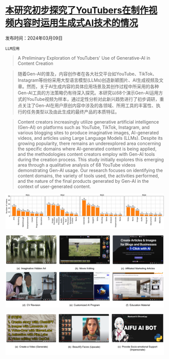 # [本研究初步探究了YouTubers在制作视频内容时运用生成式AI技术的情况](https://arxiv.org/abs/2403.06039)

发布时间：2024年03月09日

`LLM应用`

> A Preliminary Exploration of YouTubers' Use of Generative-AI in Content Creation

> 随着Gen-AI的普及，内容创作者在各大社交平台如YouTube、TikTok、Instagram等纷纷采用大型语言模型(LLMs)创造新颖图片、AI生成视频及文章。然而，关于AI生成内容的具体应用场景及其创作过程中所采用的各种Gen-AI工具的方法策略仍有待深入探究。本研究以68个演示Gen-AI运用方式的YouTube视频为样本，通过定性分析对此新兴趋势进行了初步调研，重点关注了Gen-AI在用户原创内容中涉及的各领域、所用工具的丰富性、执行的任务类型以及由此生成的最终产品的本质特征。

> Content creators increasingly utilize generative artificial intelligence (Gen-AI) on platforms such as YouTube, TikTok, Instagram, and various blogging sites to produce imaginative images, AI-generated videos, and articles using Large Language Models (LLMs). Despite its growing popularity, there remains an underexplored area concerning the specific domains where AI-generated content is being applied, and the methodologies content creators employ with Gen-AI tools during the creation process. This study initially explores this emerging area through a qualitative analysis of 68 YouTube videos demonstrating Gen-AI usage. Our research focuses on identifying the content domains, the variety of tools used, the activities performed, and the nature of the final products generated by Gen-AI in the context of user-generated content.

![本研究初步探究了YouTubers在制作视频内容时运用生成式AI技术的情况](../../../paper_images/2403.06039/distribution.png)

![本研究初步探究了YouTubers在制作视频内容时运用生成式AI技术的情况](../../../paper_images/2403.06039/GenAIRQ1.png)

![本研究初步探究了YouTubers在制作视频内容时运用生成式AI技术的情况](../../../paper_images/2403.06039/GenAIRQ3.png)